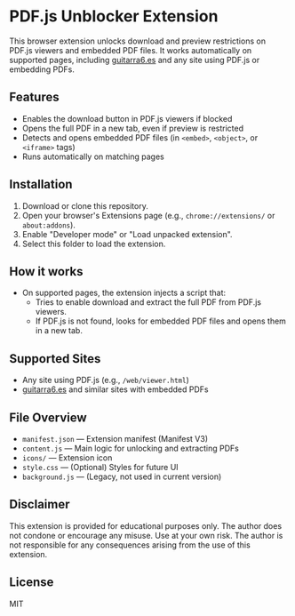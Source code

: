 ﻿# PDF.js Unblocker Extension

This browser extension unlocks download and preview restrictions on PDF.js viewers and embedded PDF files. It works automatically on supported pages, including [guitarra6.es](https://www.guitarra6.es/) and any site using PDF.js or embedding PDFs.

## Features

- Enables the download button in PDF.js viewers if blocked
- Opens the full PDF in a new tab, even if preview is restricted
- Detects and opens embedded PDF files (in `<embed>`, `<object>`, or `<iframe>` tags)
- Runs automatically on matching pages

## Installation

1. Download or clone this repository.
2. Open your browser's Extensions page (e.g., `chrome://extensions/` or `about:addons`).
3. Enable "Developer mode" or "Load unpacked extension".
4. Select this folder to load the extension.

## How it works

- On supported pages, the extension injects a script that:
  - Tries to enable download and extract the full PDF from PDF.js viewers.
  - If PDF.js is not found, looks for embedded PDF files and opens them in a new tab.

## Supported Sites

- Any site using PDF.js (e.g., `/web/viewer.html`)
- [guitarra6.es](https://www.guitarra6.es/) and similar sites with embedded PDFs

## File Overview

- `manifest.json` — Extension manifest (Manifest V3)
- `content.js` — Main logic for unlocking and extracting PDFs
- `icons/` — Extension icon
- `style.css` — (Optional) Styles for future UI
- `background.js` — (Legacy, not used in current version)

## Disclaimer

This extension is provided for educational purposes only. The author does not condone or encourage any misuse. Use at your own risk. The author is not responsible for any consequences arising from the use of this extension.

## License

MIT
